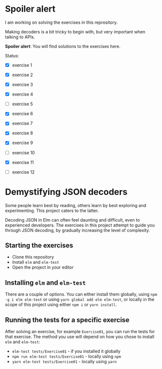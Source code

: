# Spoiler alert

I am working on solving the exercises in this reprository. 

Making decoders is a bit tricky to begin with, but very important when talking to APIs. 

**Spoiler alert**: You will find solutions to the exercises here. 

Status:

- [X] exercise 1
- [X] exercise 2
- [X] exercise 3
- [X] exercise 4
- [ ] exercise 5
- [X] exercise 6
- [X] exercise 7
- [X] exercise 8
- [X] exercise 9
- [ ] exercise 10
- [X] exercise 11
- [ ] exercise 12



# Demystifying JSON decoders

Some people learn best by reading, others learn by best exploring and
experimenting. This project caters to the latter.

Decoding JSON in Elm can often feel daunting and difficult, even to experienced
developers. The exercises in this project attempt to guide you through JSON
decoding, by gradually increasing the level of complexity.

## Starting the exercises

- Clone this repository
- Install `elm` and `elm-test`
- Open the project in your editor

## Installing `elm` and `elm-test`

There are a couple of options. You can either install them globally, using `npm -g i elm elm-test` or using `yarn global add elm elm-test`, or locally in the scope of this project using either `npm i` or `yarn install`.

## Running the tests for a specific exercise

After solving an exercise, for example `Exercise01`, you can run the tests for
that exercise. The method you use will depend on how you chose to install `elm`
and `elm-test`:

- `elm-test tests/Exercise01` - if you installed it globally
- `npm run elm-test tests/Exercise01` - locally using `npm`
- `yarn elm-test tests/Exercise01` - locally using `yarn`
